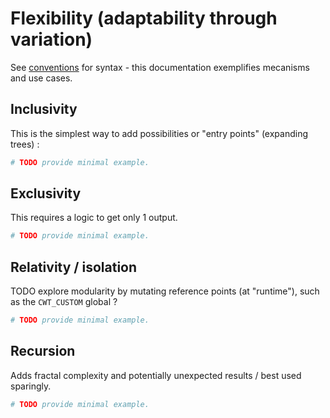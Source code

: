 # Flexibility (adaptability through variation)

See [conventions](conventions.html) for syntax - this documentation exemplifies mecanisms and use cases.

## Inclusivity

This is the simplest way to add possibilities or "entry points" (expanding trees) :

```sh
# TODO provide minimal example.
```

## Exclusivity

This requires a logic to get only 1 output.

```sh
# TODO provide minimal example.
```

## Relativity / isolation

TODO explore modularity by mutating reference points (at "runtime"), such as the `CWT_CUSTOM` global ?

```sh
# TODO provide minimal example.
```

## Recursion

Adds fractal complexity and potentially unexpected results / best used sparingly.

```sh
# TODO provide minimal example.
```
